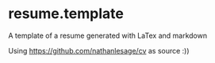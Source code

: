 # resume.template
A template of a resume generated with LaTex and markdown

Using https://github.com/nathanlesage/cv as source :))
